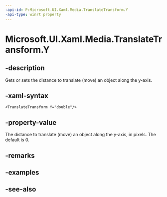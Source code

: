 ```yaml
---
-api-id: P:Microsoft.UI.Xaml.Media.TranslateTransform.Y
-api-type: winrt property
---
```


<!-- Property syntax
public double Y { get;  set; }
-->

# Microsoft.UI.Xaml.Media.TranslateTransform.Y

## -description
Gets or sets the distance to translate (move) an object along the y-axis.

## -xaml-syntax
```xaml
<TranslateTransform Y="double"/>
```


## -property-value
The distance to translate (move) an object along the y-axis, in pixels. The default is 0.

## -remarks

## -examples

## -see-also
